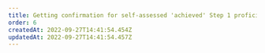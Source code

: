 ```yaml
---
title: Getting confirmation for self-assessed 'achieved' Step 1 proficiencies
order: 6
createdAt: 2022-09-27T14:41:54.454Z
updatedAt: 2022-09-27T14:41:54.457Z
---
```

